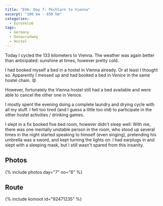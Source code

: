 ```yaml
---
title: "EV6: Day 7: Pöchlarn to Vienna"
excerpt: "100 km - 650 hm"
categories:
  - EuroVelo6
tags:
  - Germany
  - Donauradweg
  - Hostel
---
```

Today I cycled the 133 kilometers to Vienna. The weather was again better than anticipated: sunshine at times, however pretty cold.

I had booked myself a bed in a hostel in Vienna already. Or at least I thought so. Apparently I messed up and had booked a bed in _Venice_ in the same hostel chain. 😵

However, fortunately the Vienna hostel still had a bed available and were able to cancel the other one in Venice.

I mostly spent the evening doing a complete laundry and drying cycle with all my stuff. I felt too tired (and I guess a little too old) to participate in the other hostel activities / drinking games. 

I slept in a fix booked five bed room, however didn't sleep well: With me, there was one mentally unstable person in the room, who stood up several times in the night started speaking to himself (even singing), pretending his umbrella was a sword, and kept turning the lights on. I had earplugs in and slept with a sleeping mask, but I still wasn't spared from this insanity.

## Photos

{% include photos day="7" no="6" %}

## Route

{% include komoot id="92471235" %}
